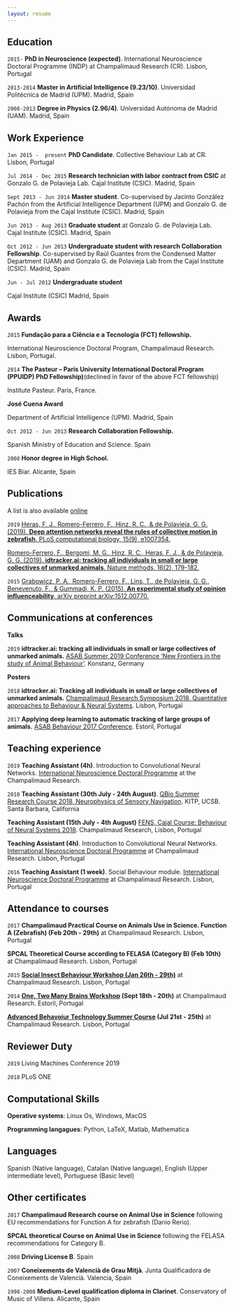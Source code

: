 ```yaml
---
layout: resume
---
```


## Education

`2015-`
__PhD in Neuroscience (expected)__. International Neuroscience Doctoral Programme (INDP) at Champalimaud Research (CR). Lisbon, Portugal

`2013-2014`
__Master in Artificial Intelligence (9.23/10)__. Universidad Politécnica de Madrid (UPM). Madrid, Spain

`2008-2013`
__Degree in Physics (2.96/4)__. Universidad Autónoma de Madrid (UAM). Madrid, Spain

## Work Experience

`Jan 2015 -  present`
__PhD Candidate__. Collective Behaviour Lab at CR. Lisbon, Portugal


`Jul 2014 - Dec 2015`
__Research technician with labor contract from CSIC__ at Gonzalo G. de Polavieja Lab. Cajal Institute (CSIC). Madrid, Spain

`Sept 2013 - Jun 2014`
__Master student__. Co-supervised by Jacinto González Pachón from the Artificial Intelligence Department (UPM) and Gonzalo G. de Polavieja from the Cajal Institute (CSIC). Madrid, Spain


`Jun 2013 - Aug 2013`
__Graduate student__ at Gonzalo G. de Polavieja Lab. Cajal Institute (CSIC). Madrid, Spain

`Oct 2012 - Jun 2013`
__Undergraduate student with research Collaboration Fellowship__. Co-supervised by Raúl Guantes from the Condensed Matter Department (UAM) and Gonzalo G. de Polavieja Lab from the Cajal Institute (CSIC). Madrid, Spain

`Jun - Jul 2012`
__Undergraduate student__

Cajal Institute (CSIC)
Madrid, Spain


## Awards

`2015`
__Fundação para a Ciência e a Tecnologia (FCT) fellowship.__

International Neuroscience Doctoral Program, Champalimaud Research.
Lisbon, Portugal.

`2014`
__The Pasteur – Paris University International Doctoral Program (PPUIDP) PhD Fellowship)__(declined in favor of the above FCT fellowship)

Institute Pasteur.
Paris, France.

__José Cuena Award__

Department of Artificial Intelligence (UPM).
Madrid, Spain

`Oct 2012 - Jun 2013`
__Research Collaboration Fellowship.__

Spanish Ministry of Education and Science.
Spain

`2008`
__Honor degree in High School.__

IES Biar.
Alicante, Spain


## Publications

A list is also available [online](https://scholar.google.com/citations?user=PtgVx9kAAAAJ&hl=en)

`2019`
[Heras, F. J., Romero-Ferrero, F., Hinz, R. C., & de Polavieja, G. G. (2019). **Deep attention networks reveal the rules of collective motion in zebrafish**. PLoS computational biology, 15(9), e1007354.](https://journals.plos.org/ploscompbiol/article?rev=1&id=10.1371/journal.pcbi.1007354)

[Romero-Ferrero, F., Bergomi, M. G., Hinz, R. C., Heras, F. J., & de Polavieja, G. G. (2019). **idtracker.ai: tracking all individuals in small or large collectives of unmarked animals**. Nature methods, 16(2), 179-182.](https://www.nature.com/articles/s41592-018-0295-5)

`2015`
[Grabowicz, P. A., Romero-Ferrero, F., Lins, T., de Polavieja, G. G., Benevenuto, F., & Gummadi, K. P. (2015). **An experimental study of opinion influenceability**. arXiv preprint arXiv:1512.00770.](https://arxiv.org/pdf/1512.00770.pdf)


## Communications at conferences

**Talks**

`2019`
__idtracker.ai:	tracking all individuals in	small	or large	collectives	of unmarked animals.__
[ASAB Summer 2019 Conference ‘New Frontiers in the study of Animal Behaviour’](https://www.asab.org/conferences/2019/8/26/asab-summer-conference-2019). Konstanz, Germany


**Posters**

`2018`
__idtracker.ai: Tracking all individuals in small or large collectives of unmarked animals.__
[Champalimaud Research Symposium 2018. Quantitative approaches to Behaviour & Neural Systems](http://symposium.research.fchampalimaud.org/2018-2/). Lisbon, Portugal


`2017`
__Applying deep learning to automatic tracking of large groups of animals.__
[ASAB Behaviour 2017 Conference](https://www.asab.org/conferences/2015/8/14/behaviour-2017). Estoril, Portugal


## Teaching experience

`2019`
__Teaching Assistant (4h)__. Introduction to Convolutional Neural Networks.
[International Neuroscience Doctoral Programme](https://www.fchampalimaud.org/researchfc/education/) at the Champalimaud Research.


`2018`
__Teaching Assistant (30th July - 24th August)__. [QBio Summer Research Course 2018, Neurophysics of Sensory Navigation](https://www.kitp.ucsb.edu/qbio/2018-course-description). KITP, UCSB. Santa Barbara, California

__Teaching Assistant (15th July - 4th August)__ [FENS, Cajal Course: Behaviour of Neural Systems 2018](https://www.fens.org/News-Activities/Calendar/Training/2018/07/Cajal-course-Behaviour-of-Neural-Systems/). Champalimaud Research, Lisbon, Portugal

__Teaching Assistant (4h)__. Introduction to Convolutional Neural Networks. [International Neuroscience Doctoral Programme](https://www.fchampalimaud.org/researchfc/education/) at Champalimaud Research. Lisbon, Portugal

`2016`
__Teaching Assistant (1 week)__. Social Behaviour module. [International Neuroscience Doctoral Programme](https://www.fchampalimaud.org/researchfc/education/) at Champalimaud Research. Lisbon, Portugal

## Attendance to courses

`2017`
__Champalimaud Practical Course on Animals Use in Science. Function A (Zebrafish) (Feb 20th - 29th)__ at Champalimaud Research. Lisbon, Portugal


__SPCAL Theoretical Course according to FELASA (Category B) (Feb 10th)__ at Champalimaud Research. Lisbon, Portugal

`2015`
__[Social Insect Behaviour Workshop (Jan 26th - 29th)](http://neuro.fchampalimaud.org/en/events/past-events/event/253/)__ at Champalimaud Research. Lisbon, Portugal

`2014`
__[One, Two Many Brains Workshop](http://neuro.fchampalimaud.org/en/events/one-two-many-brains/) (Sept 18th - 20th)__ at Champalimaud Research. Estoril, Portugal


__[Advanced Behavoiur Technology Summer Course](http://neuro.fchampalimaud.org/en/events/past-events/event/202/) (Jul 21st - 25th)__ at Champalimaud Research. Lisbon, Portugal


## Reviewer Duty

`2019`
Living Machines Conference 2019

`2018`
PLoS ONE

## Computational Skills

__Operative systems__: Linux Os, Windows, MacOS

__Programming langagues__: Python, LaTeX, Matlab, Mathematica


## Languages
Spanish (Native language), Catalan (Native language), English (Upper intermediate level), Portuguese (Basic level)

## Other certificates

`2017`
__Champalimaud Research course on Animal Use in Science__ following EU recommendations for Function A for zebrafish (Danio Rerio).

__SPCAL theoretical Course on Animal Use in Science__ following the FELASA recommendations for Category B.

`2008`
__Driving License B__. Spain

`2007`
__Coneixements de Valencià de Grau Mitjà__. Junta Qualificadora de Coneixements de Valencià. Valencia, Spain

`1998-2008`
__Medium-Level qualification diploma in Clarinet__. Conservatory of Music of Villena. Alicante, Spain















<!-- ### Footer

Last updated: Feb 2020 -->
